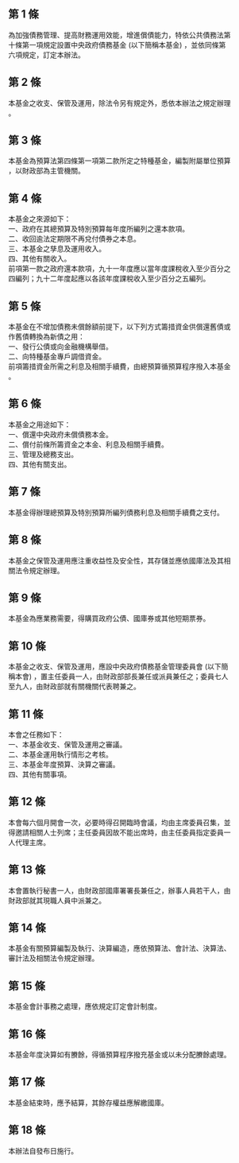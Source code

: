 第 1 條
-------
為加強債務管理、提高財務運用效能，增進償債能力，特依公共債務法第  
十條第一項規定設置中央政府債務基金 (以下簡稱本基金) ，並依同條第  
六項規定，訂定本辦法。

第 2 條
-------
本基金之收支、保管及運用，除法令另有規定外，悉依本辦法之規定辦理  
。

第 3 條
-------
本基金為預算法第四條第一項第二款所定之特種基金，編製附屬單位預算  
，以財政部為主管機關。

第 4 條
-------
本基金之來源如下：  
一、政府在其總預算及特別預算每年度所編列之還本款項。  
二、收回逾法定期限不再兌付債券之本息。  
三、本基金之孳息及運用收入。  
四、其他有關收入。  
前項第一款之政府還本款項，九十一年度應以當年度課稅收入至少百分之  
四編列；九十二年度起應以各該年度課稅收入至少百分之五編列。

第 5 條
-------
本基金在不增加債務未償餘額前提下，以下列方式籌措資金供償還舊債或  
作舊債轉換為新債之用：  
一、發行公債或向金融機構舉借。  
二、向特種基金專戶調借資金。  
前項籌措資金所需之利息及相關手續費，由總預算循預算程序撥入本基金  
。

第 6 條
-------
本基金之用途如下：  
一、償還中央政府未償債務本金。  
二、償付前條所籌資金之本金、利息及相關手續費。  
三、管理及總務支出。  
四、其他有關支出。

第 7 條
-------
本基金得辦理總預算及特別預算所編列債務利息及相關手續費之支付。

第 8 條
-------
本基金之保管及運用應注重收益性及安全性，其存儲並應依國庫法及其相  
關法令規定辦理。

第 9 條
-------
本基金為應業務需要，得購買政府公債、國庫券或其他短期票券。

第 10 條
--------
本基金之收支、保管及運用，應設中央政府債務基金管理委員會 (以下簡  
稱本會) ，置主任委員一人，由財政部部長兼任或派員兼任之；委員七人  
至九人，由財政部就有關機關代表聘兼之。

第 11 條
--------
本會之任務如下：  
一、本基金收支、保管及運用之審議。  
二、本基金運用執行情形之考核。  
三、本基金年度預算、決算之審議。  
四、其他有關事項。

第 12 條
--------
本會每六個月開會一次，必要時得召開臨時會議，均由主席委員召集，並  
得邀請相關人士列席；主任委員因故不能出席時，由主任委員指定委員一  
人代理主席。

第 13 條
--------
本會置執行秘書一人，由財政部國庫署署長兼任之，辦事人員若干人，由  
財政部就其現職人員中派兼之。

第 14 條
--------
本基金有關預算編製及執行、決算編造，應依預算法、會計法、決算法、  
審計法及相關法令規定辦理。

第 15 條
--------
本基金會計事務之處理，應依規定訂定會計制度。

第 16 條
--------
本基金年度決算如有賸餘，得循預算程序撥充基金或以未分配賸餘處理。

第 17 條
--------
本基金結束時，應予結算，其餘存權益應解繳國庫。

第 18 條
--------
本辦法自發布日施行。

